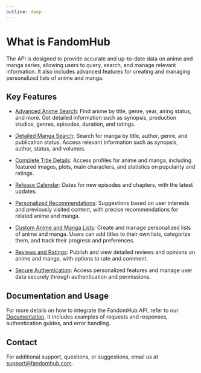 ```yaml
---
outline: deep
---
```


# What is FandomHub

The API is designed to provide accurate and up-to-date data on anime and manga series, allowing users to query, search, and manage relevant information. It also includes advanced features for creating and managing personalized lists of anime and manga.

## Key Features

- [Advanced Anime Search](#): Find anime by title, genre, year, airing status, and more. Get detailed information such as synopsis, production studios, genres, episodes, duration, and ratings.

- [Detailed Manga Search](#): Search for manga by title, author, genre, and publication status. Access relevant information such as synopsis, author, status, and volumes.

- [Complete Title Details](#): Access profiles for anime and manga, including featured images, plots, main characters, and statistics on popularity and ratings.

- [Release Calendar](#): Dates for new episodes and chapters, with the latest updates.

- [Personalized Recommendations](#): Suggestions based on user interests and previously visited content, with precise recommendations for related anime and manga.

- [Custom Anime and Manga Lists](#): Create and manage personalized lists of anime and manga. Users can add titles to their own lists, categorize them, and track their progress and preferences.

- [Reviews and Ratings](#): Publish and view detailed reviews and opinions on anime and manga, with options to rate and comment.

- [Secure Authentication](#): Access personalized features and manage user data securely through authentication and permissions.

## Documentation and Usage

For more details on how to integrate the FandomHub API, refer to our [Documentation](http://127.0.0.1:8000/api/schema/swagger/). It includes examples of requests and responses, authentication guides, and error handling.

## Contact

For additional support, questions, or suggestions, email us at [support@fandomhub.com](mailto:support@fandomhub.com).
